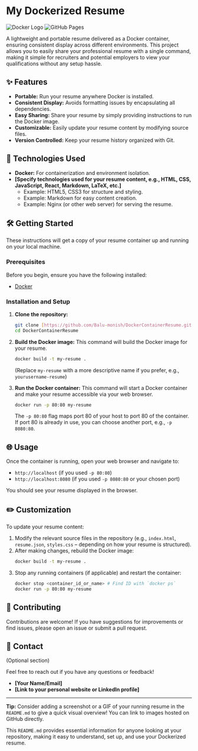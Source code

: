 # My Dockerized Resume

![Docker Logo](https://img.shields.io/badge/Docker-2496ED?style=for-the-badge&logo=docker&logoColor=white)
![GitHub Pages](https://img.shields.io/badge/GitHub%20Pages-222222?style=for-the-badge&logo=github&logoColor=white)

A lightweight and portable resume delivered as a Docker container, ensuring consistent display across different environments. This project allows you to easily share your professional resume with a single command, making it simple for recruiters and potential employers to view your qualifications without any setup hassle.

## ✨ Features

* **Portable:** Run your resume anywhere Docker is installed.
* **Consistent Display:** Avoids formatting issues by encapsulating all dependencies.
* **Easy Sharing:** Share your resume by simply providing instructions to run the Docker image.
* **Customizable:** Easily update your resume content by modifying source files.
* **Version Controlled:** Keep your resume history organized with Git.

## 🚀 Technologies Used

* **Docker:** For containerization and environment isolation.
* **[Specify technologies used for your resume content, e.g., HTML, CSS, JavaScript, React, Markdown, LaTeX, etc.]**
    * Example: HTML5, CSS3 for structure and styling.
    * Example: Markdown for easy content creation.
    * Example: Nginx (or other web server) for serving the resume.

## 🛠️ Getting Started

These instructions will get a copy of your resume container up and running on your local machine.

### Prerequisites

Before you begin, ensure you have the following installed:

* [Docker](https://docs.docker.com/get-docker/)

### Installation and Setup

1.  **Clone the repository:**
    ```bash
    git clone [https://github.com/Balu-monish/DockerContainerResume.git](https://github.com/Balu-monish/DockerContainerResume.git)
    cd DockerContainerResume
    ```

2.  **Build the Docker image:**
    This command will build the Docker image for your resume.
    ```bash
    docker build -t my-resume .
    ```
    (Replace `my-resume` with a more descriptive name if you prefer, e.g., `yourusername-resume`)

3.  **Run the Docker container:**
    This command will start a Docker container and make your resume accessible via your web browser.
    ```bash
    docker run -p 80:80 my-resume
    ```
    The `-p 80:80` flag maps port 80 of your host to port 80 of the container. If port 80 is already in use, you can choose another port, e.g., `-p 8080:80`.

## 🌐 Usage

Once the container is running, open your web browser and navigate to:

* `http://localhost` (if you used `-p 80:80`)
* `http://localhost:8080` (if you used `-p 8080:80` or your chosen port)

You should see your resume displayed in the browser.

## ✏️ Customization

To update your resume content:

1.  Modify the relevant source files in the repository (e.g., `index.html`, `resume.json`, `styles.css` – depending on how your resume is structured).
2.  After making changes, rebuild the Docker image:
    ```bash
    docker build -t my-resume .
    ```
3.  Stop any running containers (if applicable) and restart the container:
    ```bash
    docker stop <container_id_or_name> # Find ID with `docker ps`
    docker run -p 80:80 my-resume
    ```

## 🤝 Contributing


Contributions are welcome! If you have suggestions for improvements or find issues, please open an issue or submit a pull request.



## 📧 Contact

(Optional section)

Feel free to reach out if you have any questions or feedback!

* **[Your Name/Email]**
* **[Link to your personal website or LinkedIn profile]**

---

**Tip:** Consider adding a screenshot or a GIF of your running resume in the `README.md` to give a quick visual overview! You can link to images hosted on GitHub directly.

This `README.md` provides essential information for anyone looking at your repository, making it easy to understand, set up, and use your Dockerized resume.
